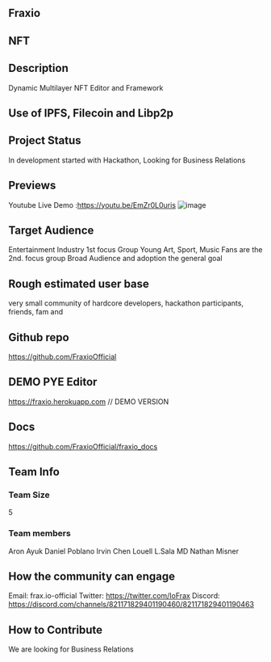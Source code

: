## Fraxio 

## NFT

## Description 
Dynamic Multilayer NFT Editor and Framework

## Use of IPFS, Filecoin and Libp2p
<!-- Describe how your project uses any or all of these technologies, and why. -->

## Project Status
In development started with Hackathon, Looking for Business Relations

## Previews
Youtube Live Demo :https://youtu.be/EmZr0L0uris
![image](https://user-images.githubusercontent.com/34139485/115134813-c3849180-a013-11eb-8a08-fded456576ad.png)


## Target Audience
Entertainment Industry 1st focus Group
Young Art, Sport, Music Fans are the 2nd. focus group
Broad Audience and adoption the general goal

## Rough estimated user base 
very small community of hardcore developers,
hackathon participants, friends, fam and 

## Github repo

https://github.com/FraxioOfficial


## DEMO PYE Editor
https://fraxio.herokuapp.com // DEMO VERSION

## Docs
https://github.com/FraxioOfficial/fraxio_docs

## Team Info

### Team Size 
5
### Team members 
Aron Ayuk 
Daniel Poblano 
Irvin Chen 
Louell L.Sala MD 
Nathan Misner 


## How the community can engage 
Email: frax.io-official 
Twitter: https://twitter.com/IoFrax 
Discord: https://discord.com/channels/821171829401190460/821171829401190463

## How to Contribute
We are looking for Business Relations 
